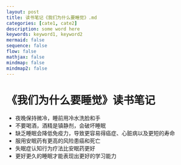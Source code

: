 ```yaml
---
layout: post
title: 读书笔记《我们为什么要睡觉》.md
categories: [cate1, cate2]
description: some word here
keywords: keyword1, keyword2
mermaid: false
sequence: false
flow: false
mathjax: false
mindmap: false
mindmap2: false
---
```

# 《我们为什么要睡觉》读书笔记

- 夜晚保持微冷，睡前用冷水洗脸和手
- 不要喝酒，酒精是镇静剂，会破坏睡眠
- 缺乏睡眠会降低免疫力，导致更容易得癌症、心脏病以及更短的寿命
- 服用安眠药有更高的风险患癌和死亡
- 失眠症认知行为疗法比安眠药更好
- 更好更久的睡眠才能表现出更好的学习能力
